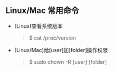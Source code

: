 ## Linux/Mac 常用命令
* (Linux)查看系统版本
    >$ cat /proc/version 
* (Linux/Mac)给[user]加[folder]操作权限
    >$ sudo chown -R [user] [folder]
